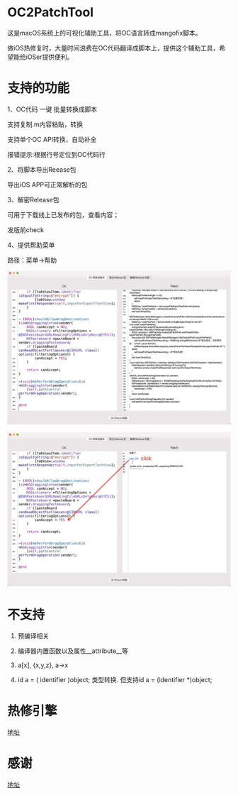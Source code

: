 # OC2PatchTool

这是macOS系统上的可视化辅助工具，将OC语言转成mangofix脚本。

做iOS热修复时，大量时间浪费在OC代码翻译成脚本上，提供这个辅助工具，希望能给iOSer提供便利。

# 支持的功能

1、OC代码 一键 批量转换成脚本

支持复制.m内容粘贴，转换

支持单个OC API转换，自动补全

报错提示:根据行号定位到OC代码行

2、将脚本导出Reease包

导出iOS APP可正常解析的包

3、解密Release包

可用于下载线上已发布的包，查看内容；

发版前check

4、提供帮助菜单

路径：菜单->帮助

![转换](./example/20210108172357.jpg)

![报错定位](./example/20210108172515.jpg)


# 不支持

1. 预编译相关

2. 编译器内置函数以及属性__attribute__等

3. a[x], {x,y,z}, a->x

4. id a = ( identifier )object; 类型转换. 但支持id a = (identifier *)object;

# 热修引擎

[地址](https://github.com/YPLiang19/Mango)

# 感谢

[地址](https://github.com/SilverFruity/oc2mango)

